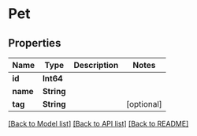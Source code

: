 # Pet

## Properties
Name | Type | Description | Notes
------------ | ------------- | ------------- | -------------
**id** | **Int64** |  | 
**name** | **String** |  | 
**tag** | **String** |  | [optional] 

[[Back to Model list]](../README.md#documentation-for-models) [[Back to API list]](../README.md#documentation-for-api-endpoints) [[Back to README]](../README.md)


